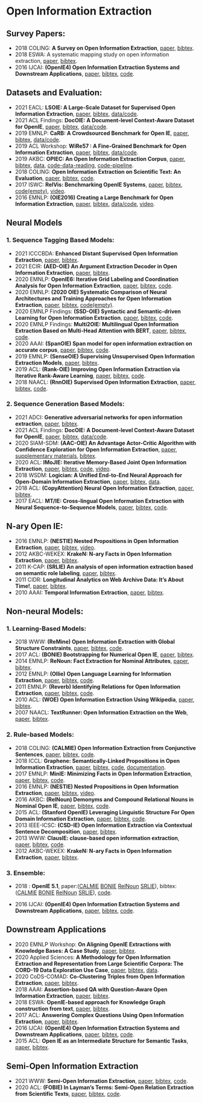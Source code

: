 # Open Information Extraction

<!--
- 20xx ??: **??**, [paper](??), [bibtex](/Bibtex/openie/？？.bib), [code](？？).
-->


## Survey Papers:

- 2018 COLING: **A Survey on Open Information Extraction**,
  [paper](https://www.aclweb.org/anthology/C18-1326),
  [bibtex](/Bibtex/openie/open_survey_tradtional.bib).
- 2018 ESWA: A systematic mapping study on open information
  extraction,
  [paper](https://doi.org.remotexs.ntu.edu.sg/10.1016/j.eswa.2018.06.046),
  [bibtex](/Bibtex/openie/map_study_oie.bib).
- 2016 IJCAI: **(OpenIE4) Open Information Extraction Systems and
  Downstream Applications**,
  [paper](https://www.ijcai.org/Proceedings/16/Papers/604.pdf),
  [bibtex](/Bibtex/openie/openie_survey_downstream.bib),
  [code](https://github.com/knowitall/openie).


## Datasets and Evaluation:

- 2021 EACL: **LSOIE: A Large-Scale Dataset for Supervised Open
  Information Extraction**,
  [paper](https://aclanthology.org/2021.eacl-main.222/),
  [bibtex](/Bibtex/openie/lsoie.bib),
  [data/code](https://github.com/Jacobsolawetz/large-scale-oie).
- 2021 ACL Findings: **DocOIE: A Document-level Context-Aware Dataset
  for OpenIE**, [paper](https://aclanthology.org/2021.findings-acl.210),
  [bibtex](/Bibtex/openie/DocOIE.bib),
  [data/code](https://github.com/daviddongkc/DocOIE).
- 2019 EMNLP: **CaRB: A Crowdsourced Benchmark for Open IE**,
  [paper](https://www.aclweb.org/anthology/D19-1651),
  [bibtex](/Bibtex/openie/carb.bib),
  [data/code](https://github.com/dair-iitd/CaRB).
- 2019 ACL Workshop: **WiRe57 : A Fine-Grained Benchmark for Open
  Information Extraction**,
  [paper](https://www.aclweb.org/anthology/W19-4002),
  [bibtex](/Bibtex/openie/wire57.bib),
  [data/code](https://github.com/rali-udem/WiRe57).
- 2019 AKBC: **OPIEC: An Open Information Extraction Corpus**,
  [paper](https://doi.org/10.24432/C53W2J),
  [bibtex](/Bibtex/openie/OPIEC.bib),
  [data](https://www.uni-mannheim.de/dws/research/resources/opiec/),
  [code-data-reading](https://github.com/uma-pi1/OPIEC),
  [code-pipeline](https://github.com/uma-pi1/OPIEC-pipeline).
- 2018 COLING: **Open Information Extraction on Scientific Text: An
  Evaluation**, [paper](https://aclanthology.org/C18-1289/),
  [bibtex](/Bibtex/openie/scientific_oie_eval.bib),
  [code](https://data.mendeley.com/datasets/6m5dyx4b58/2).
- 2017 ISWC: **RelVis: Benchmarking OpenIE Systems**,
  [paper](http://ceur-ws.org/Vol-1963/paper527.pdf),
  [bibtex](/Bibtex/openie/RelVis.bib),
  [code(empty)](https://github.com/SchmaR/RelVis),
  [video](https://www.youtube.com/watch?v=Hs87hIe-HEs).
- 2016 EMNLP: **(OIE2016) Creating a Large Benchmark for Open
  Information Extraction**,
  [paper](https://www.aclweb.org/anthology/D16-1252),
  [bibtex](/Bibtex/openie/OIE2016.bib),
  [data/code](https://github.com/gabrielStanovsky/oie-benchmark),
  [video](https://vimeo.com/239251034).



## Neural Models

### 1. Sequence Tagging Based Models:
- 2021 ICCCBDA: **Enhanced Distant Supervised Open Information
  Extraction**, [paper](https://ieeexplore.ieee.org/document/9442541),
  [bibtex](/Bibtex/openie/enhance_distant_oie.bib).
- 2021 ECIR: **(AED-OIE) An Argument Extraction Decoder in Open
  Information Extraction**,
  [paper](https://link.springer.com/chapter/10.1007%2F978-3-030-72113-8_21),
  [bibtex](/Bibtex/openie/aed_oie.bib).
- 2020 EMNLP: **OpenIE6: Iterative Grid Labeling and Coordination
  Analysis for Open Information Extraction**,
  [paper](https://www.aclweb.org/anthology/2020.emnlp-main.306),
  [bibtex](/Bibtex/openie/OpenIE6.bib),
  [code](https://github.com/dair-iitd/openie6).
- 2020 EMNLP: **(2020 OIE) Systematic Comparison of Neural Architectures
  and Training Approaches for Open Information Extraction**,
  [paper](https://aclanthology.org/2020.emnlp-main.690),
  [bibtex](/Bibtex/openie/openie_comparison.bib),
  [code(empty)](https://github.com/phohenecker/emnlp2020-oie).
- 2020 EMNLP Findings: **(SSD-OIE) Syntactic and Semantic-driven
  Learning for Open Information Extraction**,
  [paper](https://aclanthology.org/2020.findings-emnlp.69),
  [bibtex](/Bibtex/openie/rl_oie.bib),
  [code](https://github.com/TangJiaLong/SSD-OpenIE).
- 2020 EMNLP Findings: **Multi2OIE: Multilingual Open Information
  Extraction Based on Multi-Head Attention with BERT**,
  [paper](https://aclanthology.org/2020.findings-emnlp.99),
  [bibtex](/Bibtex/openie/multi-oie.bib),
  [code](https://github.com/youngbin-ro/Multi2OIE).
- 2020 AAAI: **(SpanOIE) Span model for open information extraction on
  accurate corpus**,
  [paper](https://aaai.org/ojs/index.php/AAAI/article/view/6497),
  [bibtex](/Bibtex/openie/OpenIE6.bib),
  [code](https://github.com/zhanjunlang/Span_OIE).
- 2019 EMNLP: **(SenseOIE) Supervising Unsupervised Open Information
  Extraction Models**,
  [paper](https://www.aclweb.org/anthology/D19-1067),
  [bibtex](/Bibtex/openie/senseoie.bib).
- 2019 ACL: **(Rank-OIE) Improving Open Information Extraction via
  Iterative Rank-Aware Learning**,
  [paper](https://aclanthology.org/P19-1523),
  [bibtex](/Bibtex/openie/rank_oie.bib),
  [code](https://github.com/jzbjyb/oie_rank).
- 2018 NAACL: **(RnnOIE) Supervised Open Information Extraction**,
  [paper](https://www.aclweb.org/anthology/N18-1081),
  [bibtex](/Bibtex/openie/rnnoie.bib),
  [code](https://github.com/gabrielStanovsky/supervised-oie).


### 2. Sequence Generation Based Models:
- 2021 ADCI: **Generative adversarial networks for open information
  extraction**, [paper](https://doi.org/10.1007/s43674-021-00006-8),
  [bibtex](/Bibtex/openie/GAN_oie.bib).
- 2021 ACL Findings: **DocOIE: A Document-level Context-Aware Dataset
  for OpenIE**, [paper](https://aclanthology.org/2021.findings-acl.210),
  [bibtex](/Bibtex/openie/DocOIE.bib),
  [data/code](https://github.com/daviddongkc/DocOIE).
- 2020 SIAM-SDM: **(AAC-OIE) An Advantage Actor-Critic Algorithm with
  Confidence Exploration for Open Information Extraction**,
  [paper](https://epubs.siam.org/doi/10.1137/1.9781611976236.25),
  [supplementary materials](https://github.com/Guiliang/MyHomePage/blob/master/external-materials/SDM20/SDM2020-Supplementary-Materials.pdf),
  [bibtex](/Bibtex/openie/AAC_oie.bib).
- 2020 ACL: **IMoJIE: Iterative Memory-Based Joint Open Information
  Extraction**,
  [paper](https://www.aclweb.org/anthology/2020.acl-main.521),
  [bibtex](/Bibtex/openie/imojie.bib),
  [code](https://github.com/dair-iitd/imojie),
  [video](https://slideslive.com/38929035/imojie-iterative-memorybased-joint-open-information-extraction).
- 2018 WSDM: **Logician: A Unified End-to-End Neural Approach for
  Open-Domain Information Extraction**,
  [paper](https://doi.org/10.1145/3159652.3159712),
  [bibtex](/Bibtex/openie/logician.bib),
  [data](https://ai.baidu.com/broad/introduction?dataset=saoke).
- 2018 ACL: **(CopyAttention) Neural Open Information Extraction**,
  [paper](https://www.aclweb.org/anthology/P18-2065),
  [bibtex](/Bibtex/openie/copyattention.bib).
- 2017 EACL: **MT/IE: Cross-lingual Open Information Extraction with
  Neural Sequence-to-Sequence Models**,
  [paper](https://aclanthology.org/E17-2011),
  [bibtex](/Bibtex/openie/mt_oie.bib),
  [code](https://github.com/sheng-z/cross-lingual-open-ie).

<!--## OpenIE and SRL-->
<!--- 2019 CMU CS Project: **Semi-supervised Open Domain Information-->
<!--  Extraction with Conditional VAE**,-->
<!--  [paper](https://www.cs.cmu.edu/~epxing/Class/10708-19/assets/project/final-reports/project22.pdf),-->
<!--  [bibtex](/Bibtex/openie/vae_openie.bib).-->


## N-ary Open IE:
- 2016 EMNLP: **(NESTIE) Nested Propositions in Open Information
  Extraction**, [paper](https://www.aclweb.org/anthology/D16-1006),
  [bibtex](/Bibtex/openie/nestie.bib),
  [video](https://vimeo.com/239245885).
- 2012 AKBC-WEKEX: **KrakeN: N-ary Facts in Open Information
  Extraction**, [paper](https://www.aclweb.org/anthology/W12-3010),
  [bibtex](/Bibtex/openie/KrakeN.bib).
- 2011 K-CAP: **(SRLIE) An analysis of open information extraction based on
  semantic role labeling**,
  [paper](https://dl.acm.org/doi/10.1145/1999676.1999697),
  [bibtex](/Bibtex/openie/srl_openie.bib).
- 2011 CIDR: **Longitudinal Analytics on Web Archive Data: It’s About
  Time!**, [paper](https://cedric.cnam.fr/fichiers/art_2090.pdf),
  [bibtex](/Bibtex/openie/lawa.bib).
- 2010 AAAI: **Temporal Information Extraction**,
  [paper](https://www.aaai.org/ocs/index.php/AAAI/AAAI10/paper/viewPaper/1805),
  [bibtex](/Bibtex/openie/temperal_ie.bib).




## Non-neural Models:
### 1. Learning-Based Models:
- 2018 WWW: **(ReMine) Open Information Extraction with Global Structure
  Constraints**,
  [paper](https://dl.acm.org/doi/10.1145/3184558.3186927),
  [bibtex](/Bibtex/openie/ReMine.bib),
  [code](https://github.com/GentleZhu/ReMine).
- 2017 ACL: **(BONIE) Bootstrapping for Numerical Open IE**,
  [paper](https://aclanthology.org/P17-2050/),
  [bibtex](/Bibtex/openie/BONIE.bib).
- 2014 EMNLP: **ReNoun: Fact Extraction for Nominal Attributes**,
  [paper](https://aclanthology.org/D14-1038/),
  [bibtex](/Bibtex/openie/renoun.bib).
- 2012 EMNLP: **(Ollie) Open Language Learning for Information
  Extraction**, [paper](https://www.aclweb.org/anthology/D12-1048),
  [bibtex](/Bibtex/openie/ollie.bib),
  [code](https://github.com/knowitall/ollie).
- 2011 EMNLP: **(Reverb) Identifying Relations for Open Information
  Extraction**, [paper](https://www.aclweb.org/anthology/D11-1142),
  [bibtex](/Bibtex/openie/reverb.bib),
  [code](https://github.com/knowitall/reverb).
- 2010 ACL: **(WOE) Open Information Extraction Using Wikipedia**,
  [paper](https://www.aclweb.org/anthology/P10-1013),
  [bibtex](/Bibtex/openie/WOE.bib).
- 2007 NAACL: **TextRunner: Open Information Extraction on the Web**,
  [paper](https://www.aclweb.org/anthology/N07-4013),
  [bibtex](/Bibtex/openie/textrunner.bib).



### 2. Rule-based Models:
- 2018 COLING: **(CALMIE) Open Information Extraction from Conjunctive
  Sentences**, [paper](https://aclanthology.org/C18-1194/),
  [bibtex](/Bibtex/openie/calm_oie.bib),
  [code](https://github.com/dair-iitd/OpenIE-standalone).
- 2018 ICCL: **Graphene: Semantically-Linked Propositions in Open
  Information Extraction**,
  [paper](https://www.aclweb.org/anthology/C18-1195),
  [bibtex](/Bibtex/openie/Graphene.bib),
  [code](https://github.com/Lambda-3/Graphene),
  [documentation](http://lambda3.org/Graphene/).
- 2017 EMNLP: **MinIE: Minimizing Facts in Open Information
  Extraction**, [paper](https://www.aclweb.org/anthology/D17-1278),
  [bibtex](/Bibtex/openie/MinIE.bib),
  [code](https://github.com/uma-pi1/minie).
- 2016 EMNLP: **(NESTIE) Nested Propositions in Open Information
  Extraction**, [paper](https://www.aclweb.org/anthology/D16-1006),
  [bibtex](/Bibtex/openie/nestie.bib),
  [video](https://vimeo.com/239245885).
- 2016 AKBC: **(RelNoun) Demonyms
  and Compound Relational Nouns in Nominal Open IE**,
  [paper](https://aclanthology.org/W16-1307/),
  [bibtex](/Bibtex/openie/relnoun.bib),
  [code](https://github.com/knowitall/openie).
- 2015 ACL: **(Stanford OpenIE) Leveraging Linguistic Structure For Open
  Domain Information Extraction**,
  [paper](https://www.aclweb.org/anthology/P15-1034),
  [bibtex](/Bibtex/openie/stanford_oie.bib),
  [code](https://github.com/philipperemy/stanford-openie-python).
- 2013 IEEE-ICSC: **(CSD-IE) Open Information Extraction via Contextual
  Sentence Decomposition**,
  [paper](https://doi.org/10.1109/ICSC.2013.36),
  [bibtex](/Bibtex/openie/csd-ie.bib).
- 2013 WWW: **ClausIE: clause-based open information extraction**,
  [paper](https://doi.org/10.1145/2488388.2488420),
  [bibtex](/Bibtex/openie/clausie.bib),
  [code](https://github.com/AnthonyMRios/pyclausie).
- 2012 AKBC-WEKEX: **KrakeN: N-ary Facts in Open Information
  Extraction**, [paper](https://www.aclweb.org/anthology/W12-3010),
  [bibtex](/Bibtex/openie/KrakeN.bib).


### 3. Ensemble:
- 2018 : **OpenIE 5.1**,
  paper:([CALMIE](https://aclanthology.org/C18-1194/)
  [BONIE](https://aclanthology.org/P17-2050/)
  [RelNoun](https://aclanthology.org/W16-1307/)
  [SRLIE](https://dl.acm.org/doi/10.1145/1999676.1999697)),
  bibtex:([CALMIE](/Bibtex/openie/calm_oie.bib)
  [BONIE](/Bibtex/openie/BONIE.bib)
  [RelNoun](/Bibtex/openie/relnoun.bib)
  [SRLIE](/Bibtex/openie/srl_openie.bib)),
  [code](https://github.com/dair-iitd/OpenIE-standalone).

- 2016 IJCAI: **(OpenIE4) Open Information Extraction Systems and
  Downstream Applications**,
  [paper](https://www.ijcai.org/Proceedings/16/Papers/604.pdf),
  [bibtex](/Bibtex/openie/openie_survey_downstream.bib),
  [code](https://github.com/knowitall/openie).








## Downstream Applications

- 2020 EMNLP Workshop: **On Aligning OpenIE Extractions with Knowledge
  Bases: A Case Study**,
  [paper](https://www.aclweb.org/anthology/2020.eval4nlp-1.14),
  [bibtex](/Bibtex/openie/KB_openie.bib).
- 2020 Applied Sciences: **A Methodology for Open Information Extraction
  and Representation from Large Scientific Corpora: The CORD-19 Data
  Exploration Use Case**,
  [paper](https://www.mdpi.com/2076-3417/10/16/5630),
  [bibtex](/Bibtex/openie/large_sci_corpora_oie.bib),
  [data](https://github.com/lighteternal/CORD-19-OIE-triple-extraction).
- 2020 CoDS-COMAD: **Co-Clustering Triples from Open Information
  Extraction**, [paper](https://dl.acm.org/doi/10.1145/3371158.3371183),
  [bibtex](/Bibtex/openie/cluster_oie.bib).
- 2018 AAAI: **Assertion-based QA with Question-Aware Open Information
  Extraction**,
  [paper](https://aaai.org/ocs/index.php/AAAI/AAAI18/paper/view/16705),
  [bibtex](/Bibtex/openie/asertion_QA_oie.bib).
- 2018 ESWA: **OpenIE-based approach for Knowledge Graph construction
  from text**, [paper](https://doi.org/10.1016/j.eswa.2018.07.017),
  [bibtex](/Bibtex/openie/kg_construction_openie.bib).
- 2017 ACL: **Answering Complex Questions Using Open Information
  Extraction**, [paper](https://www.aclweb.org/anthology/P17-2049),
  [bibtex](/Bibtex/openie/QA_openie.bib).
- 2016 IJCAI: **(OpenIE4) Open Information Extraction Systems and
  Downstream Applications**,
  [paper](https://www.ijcai.org/Proceedings/16/Papers/604.pdf),
  [bibtex](/Bibtex/openie/openie_survey_downstream.bib),
  [code](https://github.com/knowitall/openie).
- 2015 ACL: **Open IE as an Intermediate Structure for Semantic Tasks**,
  [paper](https://www.aclweb.org/anthology/P15-2050),
  [bibtex](/Bibtex/openie/semantic_openie.bib).


## Semi-Open Information Extraction

- 2021 WWW: **Semi-Open Information Extraction**,
  [paper](https://dl.acm.org/doi/10.1145/3442381.3450029),
  [bibtex](/Bibtex/openie/soie.bib),
  [code](https://github.com/yubowen-ph/SOIE).
- 2020 ACL: **(FOBIE) In Layman’s Terms: Semi-Open Relation Extraction
  from Scientific Texts**,
  [paper](https://aclanthology.org/2020.acl-main.137/),
  [bibtex](/Bibtex/openie/FOBIE.bib),
  [code](https://github.com/rubenkruiper/FOBIE).

